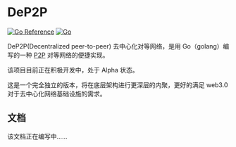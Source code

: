 # DeP2P

[![Go Reference](https://pkg.go.dev/badge/github.com/klauspost/reedsolomon.svg)](https://pkg.go.dev/github.com/bpfs/dep2p/develop) [![Go](https://github.com/klauspost/reedsolomon/actions/workflows/go.yml/badge.svg)]()

DeP2P(Decentralized peer-to-peer) 去中心化对等网络，是用 Go（golang）编写的一种 [P2P](https://baike.baidu.com/item/%E5%AF%B9%E7%AD%89%E7%BD%91%E7%BB%9C/5482934) 对等网络的便捷实现。

该项目目前正在积极开发中，处于 Alpha 状态。

这是一个完全独立的版本，将在底层架构进行更深层的内聚，更好的满足 web3.0 对于去中心化网络基础设施的需求。

## 文档

该文档正在编写中……

